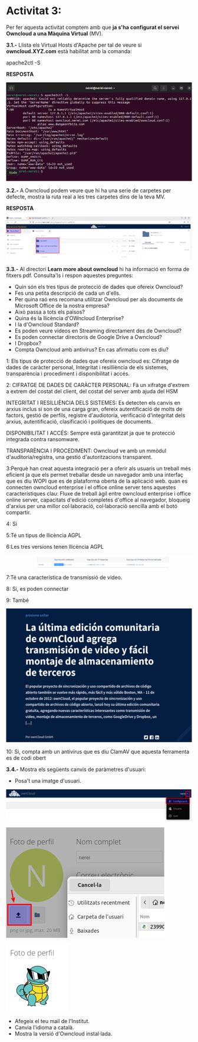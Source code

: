 # Activitat 3:
Per fer aquesta activitat comptem amb que **ja s'ha configurat el servei Owncloud a una Màquina Virtual** (MV).

**3.1.-** Llista els Virtual Hosts d'Apache per tal de veure si **owncloud.XYZ.com** està habilitat amb la comanda:

apache2ctl -S

**RESPOSTA**

![](Resposta1.png)

**3.2.-** A Owncloud podem veure que hi ha una serie de carpetes per defecte, mostra la ruta real a les tres carpetes dins de la teva MV.

**RESPOSTA**

![](FOTO3CARPETES.png)

**3.3.-** Al directori **Learn more about owncloud** hi ha informació en forma de fitxers pdf. Consulta'ls i respon aquestes preguntes:

- Quin són els tres tipus de protecció de dades que ofereix Owncloud?
- Fes una petita descripció de cada un d'ells.
- Per quina raó ens recomana utilitzar Owncloud per als documents de Microsoft Office de la nostra empresa?  
- Això passa a tots els països?
- Quina és la llicència d'OWncloud Enterprise?
- I la d'Owncloud Standard?
- Es poden veure videos en Streaming directament des de Owncloud?
- Es poden connectar directoris de Google Drive a Owncloud?
- I Dropbox?
- Compta Owncloud amb antivirus? En cas afirmatiu com es diu? 


1: Els tipus de protecció de dades que ofereix owncloud es: Cifratge de dades de caràcter personal, Integritat i resilliència de els sistemes, transparència i procediment i disponibilitat i accés.

2: CIFRATGE DE DADES DE CARÀCTER PERSONAL: Fà un xifratge d'extrem a extrem del costat del client, del costat del server amb ajuda del HSM


INTEGRITAT I RESILLIÈNCIA DELS SISTEMES: Es detecten els canvis en arxius inclus si son de una carga gran, ofereix autentificació de molts de factors, gestió de perfils, registre d'audiotoría, verificació d'integritat dels arxius, autentificació, clasificació i polítiques de documents.


DISPONIBILITAT I ACCÉS: Sempre està garantitzat ja que te protecció integrada contra ransomware.


TRANSPARÈNCIA I PROCEDIMENT: Owncloud ve amb un mmòdul d'auditoria/registra, una gestió d'autoritzacions transparent.

3:Perquè han creat aquesta integració per a oferir als usuaris un treball més eficient ja que els permet treballar desde un navegador amb una interfaç que es diu WOPI que es de plataforma oberta de la aplicació web. quan es connecten owncloud enterprise i el office online server tens aquestes característiques clau: Fluxe de treball àgil entre owncloud enterprise i office online server, capacitats d'edició completes d'office al navegador, bloqueig d'arxius per una millor col·laboració, col·laboració sencilla amb el botó compartir.

4: Si

5:Té un tipus de llicència AGPL

6:Les tres versions tenen llicència AGPL

![](llicencies.png)

7:Té una característica de transmissió de video.

8: Si, es poden connectar

9: També

![](Video.png)

10: Si, compta amb un antivirus que es diu ClamAV que aquesta ferramenta es de codi obert



**3.4.-** Mostra els següents canvis de paràmetres d'usuari:

- Posa't una imatge d'usuari.

![](perfil1.png)

![](perfil2.png)

![](perfil3.png)


- Afegeix el teu mail de l'Institut.
- Canvia l'idioma a català.
- Mostra la versió d'Owncloud instal·lada.
